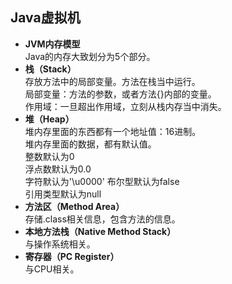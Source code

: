 ## Java虚拟机
- **JVM内存模型**  
Java的内存大致划分为5个部分。
- **栈（Stack）**  
存放方法中的局部变量。方法在栈当中运行。  
局部变量：方法的参数，或者方法{}内部的变量。  
作用域：一旦超出作用域，立刻从栈内存当中消失。
- **堆（Heap）**  
堆内存里面的东西都有一个地址值：16进制。  
堆内存里面的数据，都有默认值。  
  整数默认为0  
  浮点数默认为0.0  
  字符默认为'\u0000'
  布尔型默认为false  
  引用类型默认为null  
- **方法区（Method Area）**  
存储.class相关信息，包含方法的信息。  
- **本地方法栈（Native Method Stack）**  
与操作系统相关。  
- **寄存器（PC Register）**  
与CPU相关。
